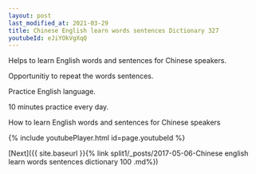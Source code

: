 ```yaml
---
layout: post
last_modified_at: 2021-03-29
title: Chinese English learn words sentences Dictionary 327 
youtubeId: eJiYOkVgXqQ
---
```

 
 
Helps to learn English words and sentences for Chinese speakers.

Opportunitiy to repeat the words sentences. 

Practice English language. 
 
10 minutes practice every day. 
 
How to learn English words and sentences for Chinese speakers 
 
{% include youtubePlayer.html id=page.youtubeId %}
 
 
[Next]({{ site.baseurl }}{% link  split1/_posts/2017-05-06-Chinese english learn words sentences dictionary 100 .md%})
 
